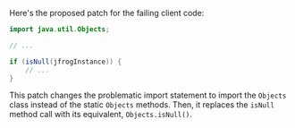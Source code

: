Here's the proposed patch for the failing client code:

```java
import java.util.Objects;

// ...

if (isNull(jfrogInstance)) {
    // ...
}
```

This patch changes the problematic import statement to import the `Objects` class instead of the static `Objects` methods. Then, it replaces the `isNull` method call with its equivalent, `Objects.isNull()`.